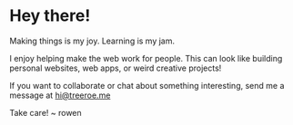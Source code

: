 # Hey there!

Making things is my joy. Learning is my jam.

I enjoy helping make the web work for people. This can look like building personal websites, web apps, or weird creative projects!

If you want to collaborate or chat about something interesting, send me a message at hi@treeroe.me

Take care!
~ rowen
